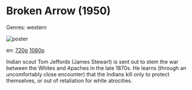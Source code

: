 # Broken Arrow (1950)

Genres: western

![poster](http://image.tmdb.org/t/p/w500/1gafYQCpDxtfIj7HYBNs4Z3m4oW.jpg)

en:
  [720p](magnet:?xt=urn:btih:066BD39B3981369576B6AF1F6F8A775219B39BF5&tr=udp://glotorrents.pw:6969/announce&tr=udp://tracker.opentrackr.org:1337/announce&tr=udp://torrent.gresille.org:80/announce&tr=udp://tracker.openbittorrent.com:80&tr=udp://tracker.coppersurfer.tk:6969&tr=udp://tracker.leechers-paradise.org:6969&tr=udp://p4p.arenabg.ch:1337&tr=udp://tracker.internetwarriors.net:1337)
  [1080p](magnet:?xt=urn:btih:BBBCA407005260AB5CDFD5BE07A8CFE675AE18EF&tr=udp://glotorrents.pw:6969/announce&tr=udp://tracker.opentrackr.org:1337/announce&tr=udp://torrent.gresille.org:80/announce&tr=udp://tracker.openbittorrent.com:80&tr=udp://tracker.coppersurfer.tk:6969&tr=udp://tracker.leechers-paradise.org:6969&tr=udp://p4p.arenabg.ch:1337&tr=udp://tracker.internetwarriors.net:1337)
  


Indian scout Tom Jeffords (James Stewart) is sent out to stem the war between the Whites and Apaches in the late 1870s. He learns (through an uncomfortably close encounter) that the Indians kill only to protect themselves, or out of retaliation for white atrocities.